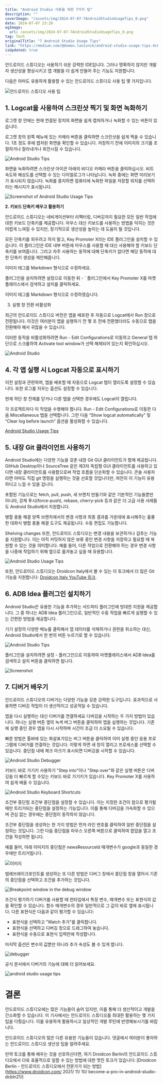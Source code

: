 ```yaml
---
title: "Android Studio 사용을 위한 7가지 팁"
description: ""
coverImage: "/assets/img/2024-07-07-7AndroidStudioUsageTips_0.png"
date: 2024-07-07 23:20
ogImage: 
  url: /assets/img/2024-07-07-7AndroidStudioUsageTips_0.png
tag: Tech
originalTitle: "7 Android Studio Usage Tips"
link: "https://medium.com/@domen.lanisnik/android-studio-usage-tips-4c6c47b716e8"
isUpdated: true
---
```






안드로이드 스튜디오는 사용하기 쉬운 강력한 IDE입니다. 그러나 명확하지 않지만 개발자 생산성을 향상시키고 앱 개발을 더 쉽게 만들어 주는 기능도 지원합니다.

다음은 아마도 유용하게 활용할 수 있는 안드로이드 스튜디오 사용 팁 몇 가지입니다.

![안드로이드 스튜디오 사용 팁](/assets/img/2024-07-07-7AndroidStudioUsageTips_0.png)

## 1. Logcat을 사용하여 스크린샷 찍기 및 화면 녹화하기

<div class="content-ad"></div>

로그캣 창 안에는 현재 연결된 장치의 화면을 쉽게 캡처하거나 녹화할 수 있는 버튼이 있습니다.

로그캣 창의 왼쪽 메뉴에 있는 카메라 버튼을 클릭하면 스크린샷을 쉽게 찍을 수 있습니다. 1초 정도 후에 캡처된 화면을 확인할 수 있습니다. 저장하기 전에 이미지의 크기를 조절하거나 잘라내거나 회전시킬 수 있습니다.

![Android Studio Tips](/assets/img/2024-07-07-7AndroidStudioUsageTips_1.png)

화면을 녹화하려면 스크린샷 아이콘 아래의 비디오 카메라 버튼을 클릭하십시오. 비트 속도와 해상도를 선택할 수 있는 다이얼로그가 나타납니다. 녹화 중에는 화면 미리보기가 표시되지 않습니다. 녹화를 중지하면 컴퓨터에 녹화한 파일을 저장할 위치를 선택하라는 메시지가 표시됩니다.

<div class="content-ad"></div>

![Screenshot of Android Studio Usage Tips](/assets/img/2024-07-07-7AndroidStudioUsageTips_2.png)

**2. 키보드 단축키 배우고 활용하기**

안드로이드 스튜디오는 네비게이션부터 리팩터링, 디버깅까지 필요한 모든 일반 작업에 대한 키보드 단축키를 제공합니다. 마우스 대신 키보드를 사용하는 방법을 익히는 것은 어렵게 느껴질 수 있지만, 장기적으로 생산성을 높이는 데 도움이 될 것입니다.

모든 단축키를 외우려고 하지 말고, Key Promoter X라는 IDE 플러그인을 설치할 수 있습니다. 이 플러그인은 IDE 내부 버튼에 마우스를 사용할 때 대신 사용해야 할 키보드 단축키를 보여줍니다. 그리고 자주 사용하는 동작에 대해 단축키가 없다면 해당 동작에 대한 단축키 생성을 제안해줍니다.

<div class="content-ad"></div>

이미지 태그를 Markdown 형식으로 수정하세요.

플러그인을 설치하려면 설정으로 이동한 뒤 - ` 플러그인에서 Key Promoter X를 마켓플레이스에서 검색하고 설치를 클릭하세요.

이미지 태그를 Markdown 형식으로 수정하였습니다.

3. 실행 창 전환 비활성화

<div class="content-ad"></div>

최근의 안드로이드 스튜디오 버전은 앱을 배포한 후 자동으로 Logcat에서 Run 창으로 전환됩니다. 이것은 여러분이 앱을 실행하기 전 몇 초 전에 전환했더라도 수동으로 탭을 전환해야 해서 귀찮을 수 있습니다.

이러한 동작을 비활성화하려면 Run - Edit Configurations로 이동하고 General 탭 하단으로 스크롤하여 Activate tool window가 선택 해제되어 있는지 확인하십시오.

![Android Studio](/assets/img/2024-07-07-7AndroidStudioUsageTips_5.png)

## 4. 각 앱 실행 시 Logcat 자동으로 표시하기

<div class="content-ad"></div>

이전 설정과 관련하여, 앱을 배포할 때 자동으로 Logcat 탭이 열리도록 설정할 수 있습니다. 또한 로그를 지우는 옵션도 설정할 수 있습니다.

현재 하단 창 전체를 닫거나 다른 탭을 선택한 경우에도 Logcat이 열립니다.

각 프로젝트마다 이 작업을 수행해야 합니다. Run - Edit Configurations로 이동한 다음 Miscellaneous 탭을 선택합니다. 그런 다음 “Show logcat automatically” 및 “Clear log before launch” 옵션을 활성화할 수 있습니다.

[Android Studio Usage Tips](/assets/img/2024-07-07-7AndroidStudioUsageTips_6.png)

<div class="content-ad"></div>

## 5. 내장 Git 클라이언트 사용하기

Android Studio에는 다양한 기능을 갖춘 내장 Git GUI 클라이언트가 함께 제공됩니다. GitHub Desktop이나 SourceTree 같은 제3자 독립형 GUI 클라이언트를 사용하고 있다면 내장 클라이언트를 사용함으로써 작업 흐름을 단순화할 수 있습니다. 콘솔 사용자라면 아마도 직접 git 명령을 실행하는 것을 선호할 것입니다만, 여전히 이 기능이 유용하다고 느낄 수 있을 겁니다.

포함된 기능으로는 fetch, pull, push, 새 브랜치 만들기와 같은 기본적인 기능들뿐만 아니라, 강제 푸시(force-push), rebase, cherry-pick 등과 같은 더 고급 사용 사례들도 Android Studio에서 지원합니다.

병합 충돌 해결
양쪽 브랜치에서의 변경 사항과 최종 결과를 가운데에 표시해주는 훌륭한 대화식 병합 충돌 해결 도구도 제공됩니다. 수동 편집도 가능합니다.

<div class="content-ad"></div>

Shelving changes
또한, 안드로이드 스튜디오는 변경 내용을 보관하거나 감추는 기능을 지원합니다. 이는 아직 커밋하지 않은 보류 중인 변경 사항을 저장하고 필요할 때 복원할 수 있는 것을 의미합니다. 예를 들어, 다른 작업으로 전환해야 하는 경우 변경 사항을 나중에 작업하기 위해 옆으로 옮겨놓고 싶을 때 유용합니다.

![Android Studio Usage Tips](/assets/img/2024-07-07-7AndroidStudioUsageTips_7.png)

또한, 안드로이드 스튜디오는 Droidcon Italy에서 볼 수 있는 이 토크에서 더 많은 Git 기능을 지원합니다: [Droidcon Italy YouTube 링크](https://www.youtube.com/watch?v=XMUnUotuvGw).

## 6. ADB Idea 플러그인 설치하기

<div class="content-ad"></div>

Android Studio은 유용한 기능을 추가하는 서드파티 플러그인에 방대한 지원을 제공합니다. 그 중 하나는 ADB Idea 플러그인으로, 일반적인 수동 작업을 빠르게 실행할 수 있는 간편한 방법을 제공합니다.

기기 설정의 다양한 메뉴를 클릭해서 앱 데이터를 삭제하거나 권한을 취소하는 대신, Android Studio에서 한 번의 버튼 누르기로 할 수 있습니다.

![Android Studio Tips](https://yourwebsite.com/assets/img/2024-07-07-7AndroidStudioUsageTips_8.png)

플러그인을 설치하려면 설정 - 플러그인으로 이동하여 마켓플레이스에서 ADB Idea를 검색하고 설치 버튼을 클릭하면 됩니다.

<div class="content-ad"></div>

![Screenshot](/assets/img/2024-07-07-7AndroidStudioUsageTips_9.png)

## 7. 디버거 배우기

안드로이드 스튜디오의 디버거는 다양한 기능을 갖춘 강력한 도구입니다. 효과적으로 사용하면 디버깅 작업이 더 생산적이고 성공적일 수 있습니다.

앱을 다시 실행하는 대신 디버거를 연결하세요
디버깅을 시작하는 두 가지 방법이 있습니다. 하나는 실행 버튼 옆의 녹색 버그 버튼을 클릭하여 앱을 실행하는 것입니다. 기존에 실행 중인 경우 앱을 다시 시작하며 시간이 조금 더 소요될 수 있습니다.

<div class="content-ad"></div>

빠른 방법은 툴바에 있는 화살표가있는 버그 버튼을 클릭하여 이미 실행 중인 응용 프로그램에 디버거를 연결하는 것입니다. 이렇게 하면 새 창이 열리고 프로세스를 선택할 수 있습니다. 중단점 내에 체크 마크가 표시되면 디버깅을 시작할 수 있습니다.

![Android Studio Debugger](/assets/img/2024-07-07-7AndroidStudioUsageTips_10.png)

키보드 바로 가기키 사용하기
"Step into"이나 "Step over"와 같은 실행 버튼은 디버깅을 더 빠르게 할 수있는 키보드 바로 가기키가 있습니다. Key Promoter X를 사용하여 쉽게 배울 수 있습니다.

![Android Studio Keyboard Shortcuts](/assets/img/2024-07-07-7AndroidStudioUsageTips_11.png)

<div class="content-ad"></div>

조건부 중단점
조건부 중단점을 설정할 수 있습니다. 이는 지정한 조건이 참으로 평가될 때만 트리거되는 중단점을 설정하는 기능입니다. 이를 통해 디버깅을 가속화할 수 있으며 관심 없는 경우에는 중단점이 동작하지 않습니다.

조건부 중단점을 생성하는 한 가지 방법은 먼저 라인 번호를 클릭하여 일반 중단점을 설정하는 것입니다. 그런 다음 중단점을 마우스 오른쪽 버튼으로 클릭하여 팝업을 열고 조건을 작성하면 됩니다.

예를 들어, 아래 이미지의 중단점은 newsResourceId 매개변수가 google과 동일한 경우에만 트리거됩니다.

![이미지](/assets/img/2024-07-07-7AndroidStudioUsageTips_12.png)

<div class="content-ad"></div>

범례브레이크포인트를 생성하는 또 다른 방법은 디버그 창에서 중단점 창을 열어서 기존의 중단점을 선택하고 조건을 추가하는 것입니다.

![Breakpoint window in the debug window](/assets/img/2024-07-07-7AndroidStudioUsageTips_13.png)

조건식 평가하기
디버거를 사용할 때 런타임에서 특정 변수, 매개변수 또는 표현식의 값을 확인할 수 있습니다. 함수 매개변수의 경우 일반적으로 그 값이 바로 옆에 표시됩니다. 다른 표현식은 다음과 같이 평가할 수 있습니다:

- 표현식을 선택하고 "Watch 추가"를 클릭합니다.
- 표현식을 선택하고 디버깅 창으로 드래그하여 놓습니다.
- 표현식을 수동으로 표현식 입력란에 작성합니다.

<div class="content-ad"></div>

마지막 옵션은 변수의 값뿐만 아니라 추가 속성도 볼 수 있게 합니다.

![debugger](https://miro.medium.com/v2/resize:fit:1200/1*d8mhVZnc4Ey0H2xxzFTQHA.gif)

공식 문서에서 디버거의 기능에 대해 더 읽어보세요.

![android studio usage tips](/assets/img/2024-07-07-7AndroidStudioUsageTips_14.png)

<div class="content-ad"></div>

# 결론

안드로이드 스튜디오에는 많은 기능들이 숨어 있지만, 이를 통해 더 생산적이고 개발을 간소화할 수 있습니다. 이 기사에서는 안드로이드 스튜디오를 최대한 활용하는 몇 가지 팁을 다뤘습니다. 이를 유용하게 활용하시고 일상적인 개발 루틴에 반영해보시기를 바랍니다.

안드로이드 스튜디오의 많은 다른 유용한 기능들이 있습니다. 댓글에서 여러분이 좋아하는 안드로이드 스튜디오 생산성 팁을 알려주세요.

만약 토크를 통해 배우는 것을 선호하신다면, 여기 Droidcon Berlin의 안드로이드 스튜디오에서 더욱 효율적으로 일할 수 있는 방법에 대한 멋진 토크가 있습니다: [Droidcon Berlin - 안드로이드 스튜디오에서 전문가가 되는 방법](https://www.droidcon.com/ 2021/ 11/ 10/ become-a-pro-in-android-studio-dcbln21/)